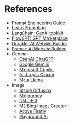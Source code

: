 # References
* [Prompt Engineering Guide](https://www.promptingguide.ai/)
* [Learn Prompting](https://learnprompting.org/docs/intro)
* [LangChain: GenAI tookkit](https://www.langchain.com/langchain)
* [FlowGPT: GPT Marketplace](https://flowgpt.com/)
* [Durable: AI Website Builder](https://durable.co/)
* [Framer: AI Website Builder](https://www.framer.com/?via=elegantthemes)
* General
  * [OpenAI ChatGPT](https://chat.openai.com/)
  * [Google Gemini](https://gemini.google.com/app)
  * [Microsoft Copilot](https://www.bing.com/chat)
  * [Anthropic Claude](https://claude.ai/login?returnTo=%2F%3F)
  * [Meta Llama](https://llama.meta.com/) 
* Image
  * [Stable Diffusion](https://github.com/tkxkd0159/stable-diffusion)
  * [Midjourney](https://www.midjourney.com/home)
  * [DALL·E 3](https://openai.com/dall-e-3)
  * [MS Bing Image Creator](https://www.bing.com/images/create)
  * [Adove Firefly](https://www.adobe.com/products/firefly.html)
  * [Playground AI](https://playground.com/)
